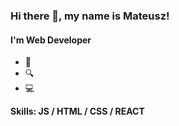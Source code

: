 ### Hi there 👋, my name is Mateusz!
#### I'm Web Developer


- 🔭 
- 🔍 
- 💻 


<b>Skills: JS / HTML / CSS / REACT<b>



